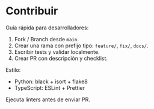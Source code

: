 # Contribuir

Guía rápida para desarrolladores:

1. Fork / Branch desde `main`.
2. Crear una rama con prefijo tipo: `feature/`, `fix/`, `docs/`.
3. Escribir tests y validar localmente.
4. Crear PR con descripción y checklist.

Estilo:
- Python: black + isort + flake8
- TypeScript: ESLint + Prettier

Ejecuta linters antes de enviar PR.
